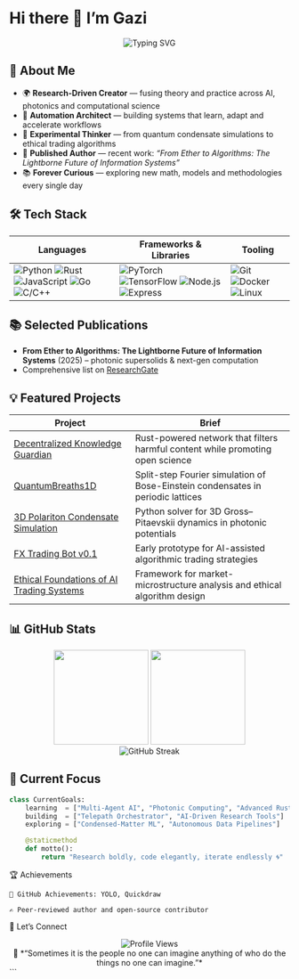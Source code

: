 # Hi there 👋 I’m **Gazi**

<div align="center">
  <img src="https://readme-typing-svg.herokuapp.com?font=Fira+Code&pause=1000&color=00F7FF&center=true&vCenter=true&width=520&lines=AI+Researcher;Automation+Builder;Data+Science+Explorer;Lifelong+Learner" alt="Typing SVG" />
</div>

## 🚀 About Me
- 🌍 **Research-Driven Creator** &mdash; fusing theory and practice across AI, photonics and computational science  
- 🤖 **Automation Architect** &mdash; building systems that learn, adapt and accelerate workflows  
- 🔬 **Experimental Thinker** &mdash; from quantum condensate simulations to ethical trading algorithms  
- 📝 **Published Author** &mdash; recent work: *“From Ether to Algorithms: The Lightborne Future of Information Systems”*  
- 📚 **Forever Curious** &mdash; exploring new math, models and methodologies every single day  

## 🛠️ Tech Stack
| Languages | Frameworks & Libraries | Tooling |
|-----------|------------------------|---------|
| ![Python](https://img.shields.io/badge/Python-3776AB?style=for-the-badge&logo=python&logoColor=white) ![Rust](https://img.shields.io/badge/Rust-000000?style=for-the-badge&logo=rust&logoColor=white) ![JavaScript](https://img.shields.io/badge/JavaScript-F7DF1E?style=for-the-badge&logo=javascript&logoColor=black) ![Go](https://img.shields.io/badge/Go-00ADD8?style=for-the-badge&logo=go&logoColor=white) ![C/C++](https://img.shields.io/badge/C/C%2B%2B-00599C?style=for-the-badge&logo=cplusplus&logoColor=white) | ![PyTorch](https://img.shields.io/badge/PyTorch-EE4C2C?style=for-the-badge&logo=pytorch&logoColor=white) ![TensorFlow](https://img.shields.io/badge/TensorFlow-FF6F00?style=for-the-badge&logo=tensorflow&logoColor=white) ![Node.js](https://img.shields.io/badge/Node.js-339933?style=for-the-badge&logo=node.js&logoColor=white) ![Express](https://img.shields.io/badge/Express-000000?style=for-the-badge&logo=express&logoColor=white) | ![Git](https://img.shields.io/badge/Git-F05032?style=for-the-badge&logo=git&logoColor=white) ![Docker](https://img.shields.io/badge/Docker-2496ED?style=for-the-badge&logo=docker&logoColor=white) ![Linux](https://img.shields.io/badge/Linux-FCC624?style=for-the-badge&logo=linux&logoColor=black) |

## 📚 Selected Publications
- **From Ether to Algorithms: The Lightborne Future of Information Systems** (2025) – photonic supersolids & next-gen computation  
- Comprehensive list on [ResearchGate](https://www.researchgate.net/profile/Mahmut-Guezel-5)  

## 💡 Featured Projects
| Project | Brief |
|---------|-------|
| [Decentralized Knowledge Guardian](https://github.com/devloper-gazi/Decentralized-Knowledge-Guardian) | Rust-powered network that filters harmful content while promoting open science |
| [QuantumBreaths1D](https://github.com/devloper-gazi/QuantumBreaths1D) | Split-step Fourier simulation of Bose-Einstein condensates in periodic lattices |
| [3D Polariton Condensate Simulation](https://github.com/devloper-gazi/3D-Polariton-Condensate-Simulation) | Python solver for 3D Gross–Pitaevskii dynamics in photonic potentials |
| [FX Trading Bot v0.1](https://github.com/devloper-gazi/Fx_trading_bot_v0.1) | Early prototype for AI-assisted algorithmic trading strategies |
| [Ethical Foundations of AI Trading Systems](https://github.com/devloper-gazi/Ethical-Foundations-of-AI-Trading-Systems) | Framework for market-microstructure analysis and ethical algorithm design |

## 📊 GitHub Stats
<div align="center">
  <img height="170em" src="https://github-readme-stats.vercel.app/api?username=devloper-gazi&show_icons=true&theme=tokyonight&include_all_commits=true&count_private=true"/>
  <img height="170em" src="https://github-readme-stats.vercel.app/api/top-langs/?username=devloper-gazi&layout=compact&theme=tokyonight"/>
  <br>
  <img src="https://github-readme-streak-stats.herokuapp.com/?user=devloper-gazi&theme=tokyonight" alt="GitHub Streak"/>
</div>

## 🎯 Current Focus

```python
class CurrentGoals:
    learning  = ["Multi-Agent AI", "Photonic Computing", "Advanced Rust"]
    building  = ["Telepath Orchestrator", "AI-Driven Research Tools"]
    exploring = ["Condensed-Matter ML", "Autonomous Data Pipelines"]

    @staticmethod
    def motto():
        return "Research boldly, code elegantly, iterate endlessly 🌀"
```
🏆 Achievements

    🏅 GitHub Achievements: YOLO, Quickdraw

    ✍️ Peer-reviewed author and open-source contributor

🤝 Let’s Connect
<div align="center">

</div>
<div align="center"> <img src="https://komarev.com/ghpvc/?username=devloper-gazi&color=blueviolet&style=flat-square&label=Profile+Views" alt="Profile Views" /> </div> <div align="center"> 💫 *“Sometimes it is the people no one can imagine anything of who do the things no one can imagine.”* </div> ```
